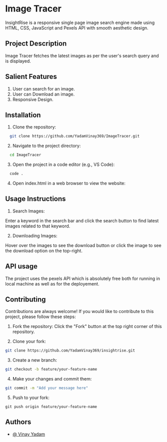 
# Image Tracer

InsightRise is a responsive single page image search engine made using HTML, CSS, JavaScript and Pexels API with smooth aesthetic design.


## Project Description

Image Tracer fetches the latest images as per the user's search query and is displayed.
## Salient Features
1. User can search for an image.
2. User can Download an image.
3. Responsive Design.
## Installation

1. Clone the repository:

```bash
  git clone https://github.com/YadamVinay369/ImageTracer.git

```

2. Navigate to the project directory:

```bash
  cd ImageTracer
```
3. Open the project in a code editor (e.g., VS Code):

```bash
  code .
```

4. Open index.html in a web browser to view the website:

    
## Usage Instructions

1. Search Images:

Enter a keyword in the search bar and click the search button to find latest images related to that keyword.

2. Downloading Images:

Hover over the images to see the download button or click the image to see the download option on the top-right.
## API usage

The project uses the pexels API which is absolutely free both for running in local machine as well as for the deployement.


## Contributing

Contributions are always welcome! If you would like to contribute to this project, please follow these steps:

1. Fork the repository: 
Click the "Fork" button at the top right corner of this repository.

2. Clone your fork:

```bash 
git clone https://github.com/YadamVinay369/insightrise.git
```

3. Create a new branch:

```bash 
git checkout -b feature/your-feature-name
```
4. Make your changes and commit them:

```bash 
git commit -m "Add your message here"
```

5. Push to your fork:

```
git push origin feature/your-feature-name

```



## Authors

- [@ Vinay Yadam](https://www.github.com/YadamVinay369)

